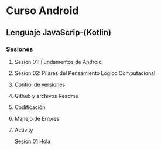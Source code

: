 # Curso Android
## Lenguaje JavaScrip-(Kotlin)

### Sesiones
1. Sesion 01: Fundamentos de Android
2. Sesion 02: Pilares del Pensamiento Logico Computacional
3. Control de versiones
5. Github y archivos Readme
6. Codificación
7. Manejo de Errores
8. Activity

   [Sesion 01](/app)&nbsp;Hola
   
